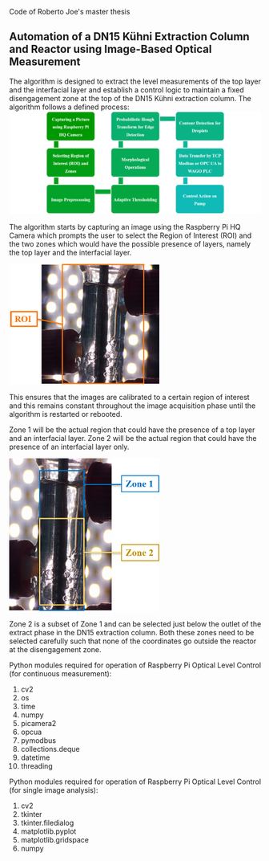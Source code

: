 Code of Roberto Joe's master thesis

## Automation of a DN15 Kühni Extraction Column and Reactor using Image-Based Optical Measurement 

The algorithm is designed to extract the level measurements of the top layer and the interfacial layer and 
establish a control logic to maintain a fixed disengagement zone at the top of the DN15 Kühni extraction 
column. The algorithm follows a defined process:
<img src="https://github.com/TUDoAD/Abschlussarbeiten_Schmitz/blob/main/Joe/Reference/Process%20Flowchart.png?raw=true" alt="Image error" width="600">

The algorithm starts by capturing an image using the Raspberry Pi HQ Camera which prompts the user to 
select the Region of Interest (ROI) and the two zones which would have the possible presence of layers, 
namely the top layer and the interfacial layer. 

<img src="https://github.com/TUDoAD/Abschlussarbeiten_Schmitz/blob/main/Joe/Reference/ROI%20Selection.png?raw=true" alt="Image error" width="300">

This ensures that the images are calibrated to a certain region of interest and this remains constant 
throughout the image acquisition phase until the algorithm is restarted or rebooted. 

Zone 1 will be the actual region that could have the presence of a top layer and an interfacial layer. Zone 
2 will be the actual region that could have the presence of an interfacial layer only. 

<img src="https://github.com/TUDoAD/Abschlussarbeiten_Schmitz/blob/main/Joe/Reference/Zone%20Selection.png?raw=true" alt="Image error" width="300"> 

Zone 2 is a subset of Zone 1 and can be selected just below the outlet of the extract phase in the DN15 
extraction column. Both these zones need to be selected carefully such that none of the coordinates go 
outside the reactor at the disengagement zone. 












Python modules required for operation of Raspberry Pi Optical Level Control (for continuous measurement):
1. cv2 
2. os
3. time
4. numpy
5. picamera2
6. opcua
7. pymodbus
8. collections.deque
9. datetime
10. threading

Python modules required for operation of Raspberry Pi Optical Level Control (for single image analysis):
1. cv2
2. tkinter
3. tkinter.filedialog
4. matplotlib.pyplot
5. matplotlib.gridspace
6. numpy

